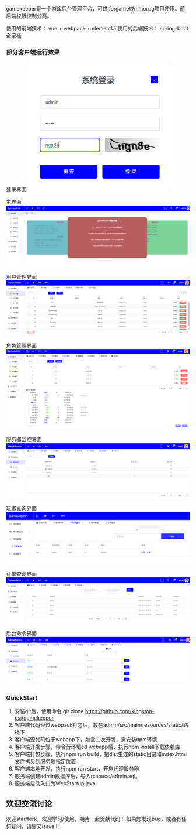 gamekeeper是一个游戏后台管理平台，可供jforgame或mmorpg项目使用。前后端权限控制分离。

使用的前端技术：
vue + webpack + elementUi
使用的后端技术：
spring-boot全家桶

### 部分客户端运行效果
登录界面
![](/screenshots/login.png "登录界面")

主界面
![](/screenshots/main.png "主界面")

用户管理界面
![](/screenshots/user.png "用户管理界面 ")

角色管理界面
![](/screenshots/role.png "角色管理界面 ")

服务器监控界面
![](/screenshots/serverNodes.png "服务器监控界面 ")

玩家查询界面
![](/screenshots/playerInfo.png "玩家查询界面 ")

订单查询界面
![](/screenshots/payOrder.png "订单查询界面 ")

后台命令界面
![](/screenshots/adminCmd.png "后台命令界面 ")


### QuickStart
1. 安装git后，使用命令 git clone https://github.com/kingston-csj/gamekeeper
2. 客户端代码经过webpack打包后，放在admin/src/main/resources/static/路径下
3. 客户端源代码位于webapp下，如需二次开发，需安装npm环境
4. 客户端开发步骤，命令行环境cd webapp后，执行npm install下载依赖库
5. 客户端打包步骤，执行npm run build，把dist生成的static目录和index.html文件拷贝到服务端指定位置
6. 客户端本地开发，执行npm run start，开启代理服务器
7. 服务端创建admin数据库后，导入resouce/admin.sql。
8. 服务端启动入口为WebStartup.java  


## 欢迎交流讨论
欢迎star/fork，欢迎学习/使用，期待一起贡献代码 !!
如果您发现bug，或者有任何疑问，请提交issue !!